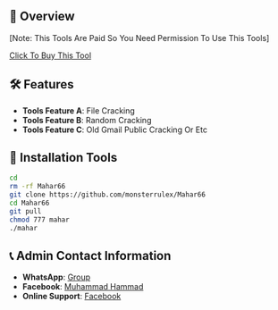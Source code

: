 ## :star2: Overview


[Note: This Tools Are Paid So You Need Permission To Use This Tools]

[Click To Buy This Tool](https://wa.me/+923196101378)

## :hammer_and_wrench: Features

- **Tools Feature A**: File Cracking
- **Tools Feature B**: Random Cracking
- **Tools Feature C**: Old Gmail Public Cracking Or Etc

## :rocket: Installation Tools

```bash
cd
rm -rf Mahar66
git clone https://github.com/monsterrulex/Mahar66
cd Mahar66
git pull
chmod 777 mahar
./mahar
```

## :telephone_receiver: Admin Contact Information

- **WhatsApp**: [Group](https://chat.whatsapp.com/CiB3wPykJt4E8uTM0qtve2?mode=r_t)
- **Facebook**: [Muhammad Hammad](https://www.facebook.com/legend.reporter.fb.pak)
- **Online Support**: [Facebook](https://www.facebook.com/legend.reporter.fb.pak)
